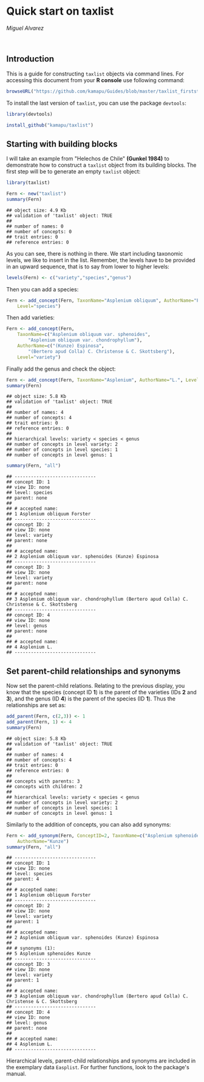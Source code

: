 # Quick start on taxlist
*Miguel Alvarez*

<br>

## Introduction
This is a guide for constructing `taxlist` objects via command lines.
For accessing this document from your **R console** use following command:


```r
browseURL("https://github.com/kamapu/Guides/blob/master/taxlist_firststeps.md")
```

To install the last version of `taxlist`, you can use the package `devtools`:


```r
library(devtools)

install_github("kamapu/taxlist")
```

## Starting with building blocks

I will take an example from "Helechos de Chile" **(Gunkel 1984)** to demonstrate
how to construct a `taxlist` object from its building blocks.
The first step will be to generate an empty `taxlist` object:


```r
library(taxlist)

Fern <- new("taxlist")
summary(Fern)
```

```
## object size: 4.9 Kb 
## validation of 'taxlist' object: TRUE 
## 
## number of names: 0 
## number of concepts: 0 
## trait entries: 0 
## reference entries: 0
```

As you can see, there is nothing in there.
We start including taxonomic levels, we like to insert in the list.
Remember, the levels have to be provided in an upward sequence, that is to say
from lower to higher levels:


```r
levels(Fern) <- c("variety","species","genus")
```
Then you can add a species:


```r
Fern <- add_concept(Fern, TaxonName="Asplenium obliquum", AuthorName="Forster",
	Level="species")
```

Then add varieties:


```r
Fern <- add_concept(Fern,
	TaxonName=c("Asplenium obliquum var. sphenoides",
		"Asplenium obliquum var. chondrophyllum"),
	AuthorName=c("(Kunze) Espinosa",
		"(Bertero apud Colla) C. Christense & C. Skottsberg"),
	Level="variety")
```

Finally add the genus and check the object:


```r
Fern <- add_concept(Fern, TaxonName="Asplenium", AuthorName="L.", Level="genus")
summary(Fern)
```

```
## object size: 5.8 Kb 
## validation of 'taxlist' object: TRUE 
## 
## number of names: 4 
## number of concepts: 4 
## trait entries: 0 
## reference entries: 0 
## 
## hierarchical levels: variety < species < genus 
## number of concepts in level variety: 2
## number of concepts in level species: 1
## number of concepts in level genus: 1
```

```r
summary(Fern, "all")
```

```
## ------------------------------ 
## concept ID: 1 
## view ID: none 
## level: species 
## parent: none 
## 
## # accepted name: 
## 1 Asplenium obliquum Forster 
## ------------------------------ 
## concept ID: 2 
## view ID: none 
## level: variety 
## parent: none 
## 
## # accepted name: 
## 2 Asplenium obliquum var. sphenoides (Kunze) Espinosa 
## ------------------------------ 
## concept ID: 3 
## view ID: none 
## level: variety 
## parent: none 
## 
## # accepted name: 
## 3 Asplenium obliquum var. chondrophyllum (Bertero apud Colla) C. Christense & C. Skottsberg 
## ------------------------------ 
## concept ID: 4 
## view ID: none 
## level: genus 
## parent: none 
## 
## # accepted name: 
## 4 Asplenium L. 
## ------------------------------
```

## Set parent-child relationships and synonyms

Now set the parent-child relations.
Relating to the previous display, you know that the species (concept ID **1**)
is the parent of the varieties (IDs **2** and **3**), and the genus (ID **4**)
is the parent of the species (ID **1**).
Thus the relationships are set as:


```r
add_parent(Fern, c(2,3)) <- 1
add_parent(Fern, 1) <- 4
summary(Fern)
```

```
## object size: 5.8 Kb 
## validation of 'taxlist' object: TRUE 
## 
## number of names: 4 
## number of concepts: 4 
## trait entries: 0 
## reference entries: 0 
## 
## concepts with parents: 3 
## concepts with children: 2 
## 
## hierarchical levels: variety < species < genus 
## number of concepts in level variety: 2
## number of concepts in level species: 1
## number of concepts in level genus: 1
```

Similarly to the addition of concepts, you can also add synonyms:


```r
Fern <- add_synonym(Fern, ConceptID=2, TaxonName=c("Asplenium sphenoides"),
	AuthorName="Kunze")
summary(Fern, "all")
```

```
## ------------------------------ 
## concept ID: 1 
## view ID: none 
## level: species 
## parent: 4 
## 
## # accepted name: 
## 1 Asplenium obliquum Forster 
## ------------------------------ 
## concept ID: 2 
## view ID: none 
## level: variety 
## parent: 1 
## 
## # accepted name: 
## 2 Asplenium obliquum var. sphenoides (Kunze) Espinosa 
## 
## # synonyms (1): 
## 5 Asplenium sphenoides Kunze 
## ------------------------------ 
## concept ID: 3 
## view ID: none 
## level: variety 
## parent: 1 
## 
## # accepted name: 
## 3 Asplenium obliquum var. chondrophyllum (Bertero apud Colla) C. Christense & C. Skottsberg 
## ------------------------------ 
## concept ID: 4 
## view ID: none 
## level: genus 
## parent: none 
## 
## # accepted name: 
## 4 Asplenium L. 
## ------------------------------
```

Hierarchical levels, parent-child relationships and synonyms are included in the
exemplary data `Easplist`.
For further functions, look to the package's manual.

